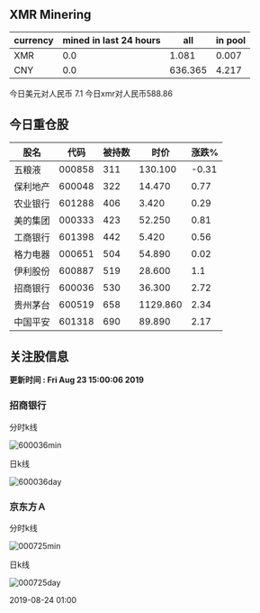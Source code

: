 ## XMR Minering

|currency|mined in last 24 hours|all|in pool|
|---|---|---|---|
|XMR|0.0|1.081|0.007|
|CNY|0.0|636.365|4.217|

今日美元对人民币 7.1	今日xmr对人民币588.86


## 今日重仓股 

|股名|代码|被持数|时价|涨跌%|
|---|---|---|---|---|
|五粮液|000858|311|130.100|-0.31|
|保利地产|600048|322|14.470|0.77|
|农业银行|601288|406|3.420|0.29|
|美的集团|000333|423|52.250|0.81|
|工商银行|601398|442|5.420|0.56|
|格力电器|000651|504|54.890|0.02|
|伊利股份|600887|519|28.600|1.1|
|招商银行|600036|530|36.300|2.72|
|贵州茅台|600519|658|1129.860|2.34|
|中国平安|601318|690|89.890|2.17|

## 关注股信息
**更新时间 : Fri Aug 23 15:00:06 2019**
### 招商银行 
分时k线

![600036min](http://image.sinajs.cn/newchart/min/n/sh600036.gif)

日k线

![600036day](http://image.sinajs.cn/newchart/daily/n/sh600036.gif)

### 京东方Ａ 
分时k线

![000725min](http://image.sinajs.cn/newchart/min/n/sz000725.gif)

日k线

![000725day](http://image.sinajs.cn/newchart/daily/n/sz000725.gif)

2019-08-24 01:00